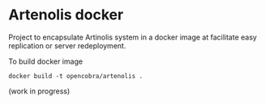 # Artenolis docker

Project to encapsulate Artinolis system in a docker image at facilitate easy replication or
server redeployment.

To build docker image

```
docker build -t opencobra/artenolis .
```

(work in progress)



